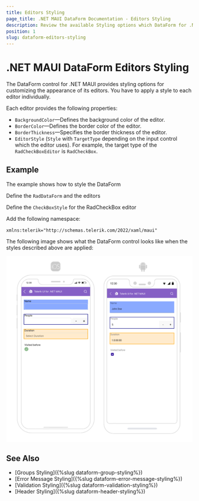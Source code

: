 ```yaml
---
title: Editors Styling
page_title: .NET MAUI DataForm Documentation - Editors Styling
description: Review the available Styling options which DataForm for .NET MAUI control provides for its editors.
position: 1
slug: dataform-editors-styling
---
```


# .NET MAUI DataForm Editors Styling

The DataForm control for .NET MAUI provides styling options for customizing the appearance of its editors. You have to apply a style to each editor individually.

Each editor provides the following properties:

* `BackgroundColor`&mdash;Defines the background color of the editor.
* `BorderColor`&mdash;Defines the border color of the editor.
* `BorderThickness`&mdash;Specifies the border thickness of the editor.
* `EditorStyle` (`Style` with `TargetType` depending on the input control which the editor uses). For example, the target type of the `RadCheckBoxEditor` is `RadCheckBox`.

## Example

The example shows how to style the DataForm 

Define the `RadDataForm` and the editors

<snippet id='dataform-editors-styling' />

Define the `CheckBoxStyle` for the RadCheckBox editor

<snippet id='dataform-editors-stlying-checkbox-style' />

Add the following namespace:

 ```XAML
xmlns:telerik="http://schemas.telerik.com/2022/xaml/maui"
 ```

The following image shows what the DataForm control looks like when the styles described above are applied:

![.NET MAUI DataForm Editor Styling](../images/dataform-editor-styling.png)

## See Also

- [Groups Styling]({%slug dataform-group-styling%})
- [Error Message Styling]({%slug dataform-error-message-styling%})
- [Validation Styling]({%slug dataform-validation-styling%})
- [Header Styling]({%slug dataform-header-styling%})